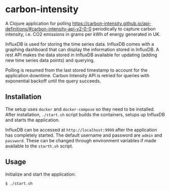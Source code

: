 # carbon-intensity

A Clojure application for polling https://carbon-intensity.github.io/api-definitions/#carbon-intensity-api-v2-0-0 periodically to capture carbon intensity, i.e. CO2 emissions in grams per kWh of energy generated in UK.

InfluxDB is used for storing the time series data. InfluxDB comes with
a graphing dashboard that can display the information stored in
InfluxDB. A rest API makes the data stored in InfluxDB available for
updating (adding new time series data points) and querying. 

Polling is resumed from the last stored timestamp to account for the application downtime. Carbon Intensity API is retried for queries with exponential backoff until the query succeeds. 

## Installation

The setup uses `docker` and `docker-compose` so they need to be
installed. After installation, `./start.sh` script builds the
containers, setups up InfluxDB and starts the application. 

InfluxDB can be accessed at `http://localhost:9999` after the
application has completely started. The default username and password
are `admin` and `password`. These can be changed through environment
variables if made available to the `starth.sh` script.

## Usage

Initialize and start the application:

    $ ./start.sh
